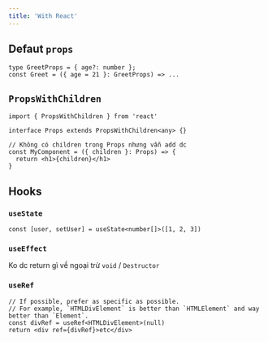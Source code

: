 ```yaml
---
title: 'With React'
---
```


## Defaut `props`

```tsx
type GreetProps = { age?: number };
const Greet = ({ age = 21 }: GreetProps) => ...
```

## `PropsWithChildren`

```tsx
import { PropsWithChildren } from 'react'

interface Props extends PropsWithChildren<any> {}

// Không có children trong Props nhưng vẫn add dc
const MyComponent = ({ children }: Props) => {
  return <h1>{children}</h1>
}
```

## Hooks

### `useState`

```tsx
const [user, setUser] = useState<number[]>([1, 2, 3])
```

### `useEffect`

Ko dc return gì về ngoại trừ `void` / `Destructor`

### `useRef`

```tsx
// If possible, prefer as specific as possible.
// For example, `HTMLDivElement` is better than `HTMLElement` and way better than `Element`.
const divRef = useRef<HTMLDivElement>(null)
return <div ref={divRef}>etc</div>
```
